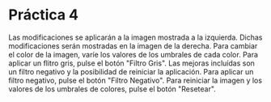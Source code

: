  # Práctica 4
 
 Las modificaciones se aplicarán a la imagen mostrada a la izquierda. Dichas modificaciones serán mostradas en la imagen de la derecha.
 Para cambiar el color de la imagen, varíe los valores de los umbrales de cada color.
 Para aplicar un flitro gris, pulse el botón "Filtro Gris".
 Las mejoras incluídas son un filtro negativo y la posibilidad de reiniciar la aplicación.
 Para aplicar un filtro negativo, pulse el botón "Filtro Negativo".
 Para reiniciar la imagen y los valores de los umbrales de colores, pulse el botón "Resetear".
